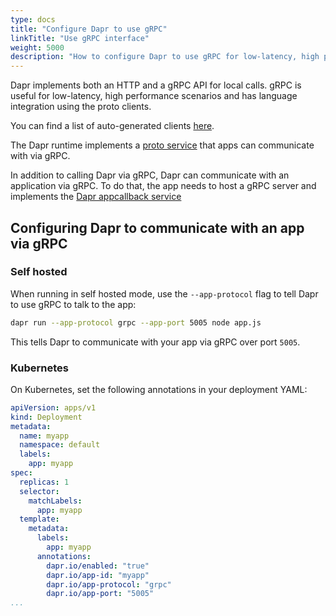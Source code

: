 ```yaml
---
type: docs
title: "Configure Dapr to use gRPC"
linkTitle: "Use gRPC interface"
weight: 5000
description: "How to configure Dapr to use gRPC for low-latency, high performance scenarios"
---
```


Dapr implements both an HTTP and a gRPC API for local calls. gRPC is useful for low-latency, high performance scenarios and has language integration using the proto clients.

You can find a list of auto-generated clients [here](https://github.com/dapr/docs#sdks).

The Dapr runtime implements a [proto service](https://github.com/dapr/dapr/blob/master/dapr/proto/runtime/v1/dapr.proto) that apps can communicate with via gRPC.

In addition to calling Dapr via gRPC, Dapr can communicate with an application via gRPC. To do that, the app needs to host a gRPC server and implements the [Dapr appcallback service](https://github.com/dapr/dapr/blob/master/dapr/proto/runtime/v1/appcallback.proto)

## Configuring Dapr to communicate with an app via gRPC

### Self hosted

When running in self hosted mode, use the `--app-protocol` flag to tell Dapr to use gRPC to talk to the app:

```bash
dapr run --app-protocol grpc --app-port 5005 node app.js
```
This tells Dapr to communicate with your app via gRPC over port `5005`.


### Kubernetes

On Kubernetes, set the following annotations in your deployment YAML:

```yaml
apiVersion: apps/v1
kind: Deployment
metadata:
  name: myapp
  namespace: default
  labels:
    app: myapp
spec:
  replicas: 1
  selector:
    matchLabels:
      app: myapp
  template:
    metadata:
      labels:
        app: myapp
      annotations:
        dapr.io/enabled: "true"
        dapr.io/app-id: "myapp"
        dapr.io/app-protocol: "grpc"
        dapr.io/app-port: "5005"
...
```